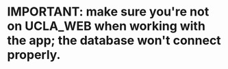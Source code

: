 # IMPORTANT: make sure you're not on UCLA_WEB when working with the app; the database won't connect properly. 